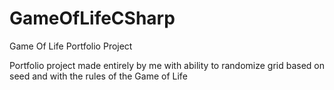 # GameOfLifeCSharp
Game Of Life Portfolio Project

Portfolio project made entirely by me with ability to randomize grid based on seed and with the rules of the Game of Life
